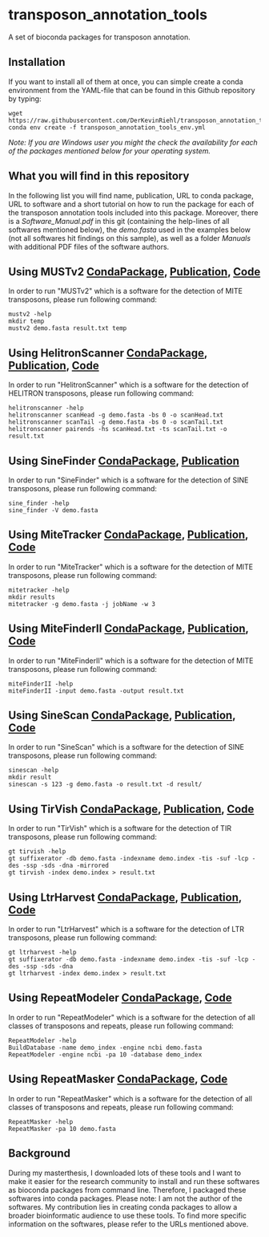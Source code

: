# transposon_annotation_tools
A set of bioconda packages for transposon annotation. 

## Installation
If you want to install all of them at once, you can simple create a conda environment from the YAML-file that can be found in this Github repository by typing:
```
wget https://raw.githubusercontent.com/DerKevinRiehl/transposon_annotation_tools/main/transposon_annotation_tools_env.yml
conda env create -f transposon_annotation_tools_env.yml
```
*Note: If you are Windows user you might the check the availability for each of the packages mentioned below for your operating system.*

## What you will find in this repository
In the following list you will find name, publication, URL to conda package, URL to software and a short tutorial on how to run the package for each of the transposon annotation tools included into this package. Moreover, there is a *Software_Manual.pdf* in this git (containing the help-lines of all softwares mentioned below), the *demo.fasta* used in the examples below (not all softwares hit findings on this sample), as well as a folder *Manuals* with additional PDF files of the software authors.

## **Using MUSTv2** [CondaPackage](https://anaconda.org/DerKevinRiehl/transposon_annotation_tools_mustv2), [Publication](https://doi.org/10.1515/jib-2017-0029), [Code](http://www.healthinformaticslab.org/supp/resources.php)
In order to run "MUSTv2" which is a software for the detection of MITE transposons, please run following command:
```
mustv2 -help
mkdir temp
mustv2 demo.fasta result.txt temp
```


## **Using HelitronScanner** [CondaPackage](https://anaconda.org/derkevinriehl/transposon_annotation_tools_helitronscanner), [Publication](https://doi.org/10.1073/pnas.1410068111), [Code](https://sourceforge.net/projects/helitronscanner/files/)
In order to run "HelitronScanner" which is a software for the detection of HELITRON transposons, please run following command:
```
helitronscanner -help
helitronscanner scanHead -g demo.fasta -bs 0 -o scanHead.txt
helitronscanner scanTail -g demo.fasta -bs 0 -o scanTail.txt
helitronscanner pairends -hs scanHead.txt -ts scanTail.txt -o result.txt
```


## **Using SineFinder** [CondaPackage](https://anaconda.org/derkevinriehl/transposon_annotation_tools_sinefinder), [Publication](https://doi.org/10.1105/tpc.111.088682)
In order to run "SineFinder" which is a software for the detection of SINE transposons, please run following command:
```
sine_finder -help
sine_finder -V demo.fasta
```


## **Using MiteTracker** [CondaPackage](https://anaconda.org/derkevinriehl/transposon_annotation_tools_mitetracker), [Publication](https://bmcbioinformatics.biomedcentral.com/articles/10.1186/s12859-018-2376-y), [Code](https://github.com/INTABiotechMJ/MITE-Tracker)
In order to run "MiteTracker" which is a software for the detection of MITE transposons, please run following command:
```
mitetracker -help
mkdir results
mitetracker -g demo.fasta -j jobName -w 3
```


## **Using MiteFinderII** [CondaPackage](https://anaconda.org/derkevinriehl/transposon_annotation_tools_mitefinderii), [Publication](https://bmcmedgenomics.biomedcentral.com/articles/10.1186/s12920-018-0418-y), [Code](https://github.com/jhu99/miteFinder)
In order to run "MiteFinderII" which is a software for the detection of MITE transposons, please run following command:
```
miteFinderII -help
miteFinderII -input demo.fasta -output result.txt
```


## **Using SineScan** [CondaPackage](https://anaconda.org/derkevinriehl/transposon_annotation_tools_sinescan), [Publication](https://doi.org/10.1093/bioinformatics/btw718), [Code](https://github.com/maohlzj/SINE_Scan)
In order to run "SineScan" which is a software for the detection of SINE transposons, please run following command:
```
sinescan -help
mkdir result
sinescan -s 123 -g demo.fasta -o result.txt -d result/
```


## **Using TirVish** [CondaPackage](https://anaconda.org/bioconda/genometools), [Publication](https://ieeexplore.ieee.org/abstract/document/6529082), [Code](http://genometools.org/tools/gt_tirvish.htmln)
In order to run "TirVish" which is a software for the detection of TIR transposons, please run following command:
```
gt tirvish -help
gt suffixerator -db demo.fasta -indexname demo.index -tis -suf -lcp -des -ssp -sds -dna -mirrored
gt tirvish -index demo.index > result.txt
```


## **Using LtrHarvest** [CondaPackage](https://anaconda.org/bioconda/genometools), [Publication](https://link.springer.com/article/10.1186/1471-2105-9-18), [Code](https://www.zbh.uni-hamburg.de/forschung/gi/software/ltrharvest.html)
In order to run "LtrHarvest" which is a software for the detection of LTR transposons, please run following command:
```
gt ltrharvest -help
gt suffixerator -db demo.fasta -indexname demo.index -tis -suf -lcp -des -ssp -sds -dna
gt ltrharvest -index demo.index > result.txt
```


## **Using RepeatModeler** [CondaPackage](https://anaconda.org/bioconda/repeatmodeler), [Code](http://www.repeatmasker.org/RepeatModeler/)
In order to run "RepeatModeler" which is a software for the detection of all classes of transposons and repeats, please run following command:
```
RepeatModeler -help
BuildDatabase -name demo_index -engine ncbi demo.fasta
RepeatModeler -engine ncbi -pa 10 -database demo_index
```


## **Using RepeatMasker** [CondaPackage](https://anaconda.org/bioconda/repeatmasker), [Code](http://www.repeatmasker.org/)
In order to run "RepeatMasker" which is a software for the detection of all classes of transposons and repeats, please run following command:
```
RepeatMasker -help
RepeatMasker -pa 10 demo.fasta
```


## Background
During my masterthesis, I downloaded lots of these tools and I want to make it easier for the research community to install and run these softwares as bioconda packages from command line. Therefore, I packaged these softwares into conda packages. Please note: I am not the author of the softwares. My contribution lies in creating conda packages to allow a broader bioinformatic audience to use these tools. To find more specific information on the softwares, please refer to the URLs mentioned above. 

